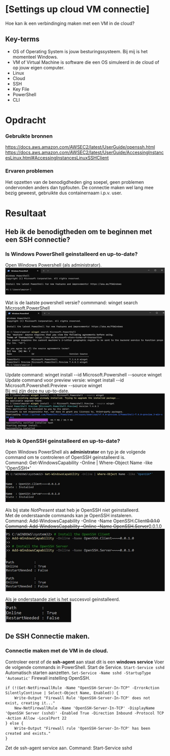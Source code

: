 # [Settings up cloud VM connectie]
Hoe kan ik een verbindinging maken met een VM in de cloud?

## Key-terms
- OS of Operating System is jouw besturingssysteem. Bij mij is het momenteel Windows.
- VM of Virtual Machine is software die een OS simuleerd in de cloud of op jouw eigen computer.
- Linux 
- Cloud
- SSH
- Key File
- PowerShell
- CLI


# Opdracht
### Gebruikte bronnen 
https://docs.aws.amazon.com/AWSEC2/latest/UserGuide/openssh.html  
https://docs.aws.amazon.com/AWSEC2/latest/UserGuide/AccessingInstancesLinux.html#AccessingInstancesLinuxSSHClient  


### Ervaren problemen
Het opzetten van de benodigdheden ging soepel, geen problemen ondervonden anders dan typfouten. 
De connectie maken wel lang mee bezig geweest, gebruikte dus containernaam i.p.v. user. 

# Resultaat
## Heb ik de benodigtheden om te beginnen met een SSH connectie?  
### Is Windows PowerShell geinstalleerd en up-to-date?     
Open Windows Powershell (als administrator).   
![Screenshot Windows Powershell](../00_includes/LNX-01%20Setting%20Up/Powershell-StartScherm.jpg)

Wat is de laatste powershell versie? commmand: winget search Microsoft.PowerShell   
![screenshot Windows Powershell laatste versie](../00_includes/LNX-01%20Setting%20Up/PowerShell-Laatste-Versie.jpg) 

Update command: winget install --id Microsoft.Powershell --source winget  
Update command voor preview versie: winget install --id Microsoft.Powershell.Preview --source winget   
Bij mij zijn deze nu up-to-date.     
![screenshot Windows Powershell update](../00_includes/LNX-01%20Setting%20Up/PowerShell-Update.jpg) 

### Heb ik OpenSSH geinstalleerd en up-to-date?
Open Windows PowerShell als **administrator** en typ je de volgende command om te controleren of OpenSSH geinstalleerd is.  
Command: Get-WindowsCapability -Online | Where-Object Name -like 'OpenSSH*'
![screenshot Is OpenSSH Geinstalleerd?](../00_includes/LNX-01%20Setting%20Up/OpenSSH-Geinstalleerd.jpg) 

Als bij state *NotPresent* staat heb je OpenSSH niet geinstalleerd.  
Met de onderstaande commands kan je OpenSSH instaleren.   
Command: Add-WindowsCapability -Online -Name OpenSSH.Client~~~~0.0.1.0  
Command: Add-WindowsCapability -Online -Name OpenSSH.Server~~~~0.0.1.0  
![screenshot Is OpenSSH Installeren](../00_includes/LNX-01%20Setting%20Up/OpenSSH-Installeren1.jpg)

Als je onderstaande ziet is het succesvol geinstalleerd.  
![Screenshot OpenSSH Succesvol Geinstalleerd](../00_includes/LNX-01%20Setting%20Up/OpenSSH-Installeren-Succesvol.jpg)

## De SSH Connectie maken. 
### Connectie maken met de VM in de cloud.   
Controleer eerst of de **ssh-agent** aan staat dit is een **windows service**
Voer de volgende commands in PowerShell.
Start de Service. 
``` Start-Service sshd ``` 
Automatisch starten aanzetten. 
``` Set-Service -Name sshd -StartupType 'Automatic' ```
Firewall instelling OpenSSH. 
``` 
if (!(Get-NetFirewallRule -Name "OpenSSH-Server-In-TCP" -ErrorAction SilentlyContinue | Select-Object Name, Enabled)) {
    Write-Output "Firewall Rule 'OpenSSH-Server-In-TCP' does not exist, creating it..."
    New-NetFirewallRule -Name 'OpenSSH-Server-In-TCP' -DisplayName 'OpenSSH Server (sshd)' -Enabled True -Direction Inbound -Protocol TCP -Action Allow -LocalPort 22
} else {
    Write-Output "Firewall rule 'OpenSSH-Server-In-TCP' has been created and exists."
} 
```



Zet de ssh-agent service aan. 
Command: Start-Service sshd


